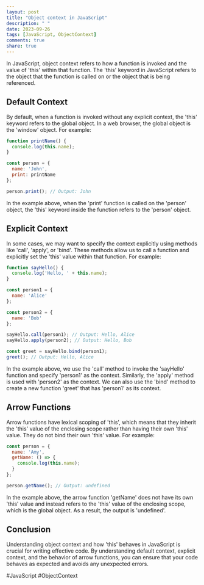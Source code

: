 ```yaml
---
layout: post
title: "Object context in JavaScript"
description: " "
date: 2023-09-26
tags: [JavaScript, ObjectContext]
comments: true
share: true
---
```


In JavaScript, object context refers to how a function is invoked and the value of 'this' within that function. The 'this' keyword in JavaScript refers to the object that the function is called on or the object that is being referenced.

## Default Context

By default, when a function is invoked without any explicit context, the 'this' keyword refers to the global object. In a web browser, the global object is the 'window' object. For example:

```javascript
function printName() {
  console.log(this.name);
}

const person = {
  name: 'John',
  print: printName
};

person.print(); // Output: John
```

In the example above, when the 'print' function is called on the 'person' object, the 'this' keyword inside the function refers to the 'person' object.

## Explicit Context

In some cases, we may want to specify the context explicitly using methods like 'call', 'apply', or 'bind'. These methods allow us to call a function and explicitly set the 'this' value within that function. For example:

```javascript
function sayHello() {
  console.log('Hello, ' + this.name);
}

const person1 = {
  name: 'Alice'
};

const person2 = {
  name: 'Bob'
};

sayHello.call(person1); // Output: Hello, Alice
sayHello.apply(person2); // Output: Hello, Bob

const greet = sayHello.bind(person1);
greet(); // Output: Hello, Alice
```

In the example above, we use the 'call' method to invoke the 'sayHello' function and specify 'person1' as the context. Similarly, the 'apply' method is used with 'person2' as the context. We can also use the 'bind' method to create a new function 'greet' that has 'person1' as its context.

## Arrow Functions

Arrow functions have lexical scoping of 'this', which means that they inherit the 'this' value of the enclosing scope rather than having their own 'this' value. They do not bind their own 'this' value. For example:

```javascript
const person = {
  name: 'Amy',
  getName: () => {
    console.log(this.name);
  }
};

person.getName(); // Output: undefined
```

In the example above, the arrow function 'getName' does not have its own 'this' value and instead refers to the 'this' value of the enclosing scope, which is the global object. As a result, the output is 'undefined'.

## Conclusion

Understanding object context and how 'this' behaves in JavaScript is crucial for writing effective code. By understanding default context, explicit context, and the behavior of arrow functions, you can ensure that your code behaves as expected and avoids any unexpected errors.

#JavaScript #ObjectContext